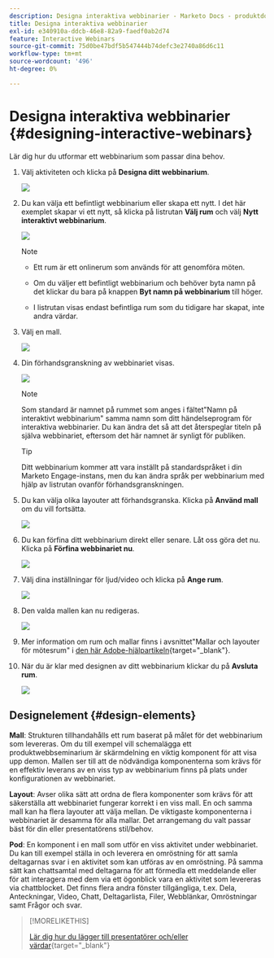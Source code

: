 ```yaml
---
description: Designa interaktiva webbinarier - Marketo Docs - produktdokumentation
title: Designa interaktiva webbinarier
exl-id: e340910a-ddcb-46e8-82a9-faedf0ab2d74
feature: Interactive Webinars
source-git-commit: 75d0be47bdf5b547444b74defc3e2740a86d6c11
workflow-type: tm+mt
source-wordcount: '496'
ht-degree: 0%

---
```


# Designa interaktiva webbinarier {#designing-interactive-webinars}

Lär dig hur du utformar ett webbinarium som passar dina behov.

1. Välj aktiviteten och klicka på **Designa ditt webbinarium**.

   ![](assets/designing-interactive-webinars-1.png)

1. Du kan välja ett befintligt webbinarium eller skapa ett nytt. I det här exemplet skapar vi ett nytt, så klicka på listrutan **Välj rum** och välj **Nytt interaktivt webbinarium**.

   ![](assets/designing-interactive-webinars-2.png)

   >[!NOTE]
   >
   >* Ett rum är ett onlinerum som används för att genomföra möten.
   >
   >* Om du väljer ett befintligt webbinarium och behöver byta namn på det klickar du bara på knappen **Byt namn på webbinarium** till höger.
   >
   >* I listrutan visas endast befintliga rum som du tidigare har skapat, inte andra värdar.

1. Välj en mall.

   ![](assets/designing-interactive-webinars-3.png)

1. Din förhandsgranskning av webbinariet visas.

   ![](assets/designing-interactive-webinars-4.png)

   >[!NOTE]
   >
   >Som standard är namnet på rummet som anges i fältet&quot;Namn på interaktivt webbinarium&quot; samma namn som ditt händelseprogram för interaktiva webbinarier. Du kan ändra det så att det återspeglar titeln på själva webbinariet, eftersom det här namnet är synligt för publiken.

   >[!TIP]
   >
   >Ditt webbinarium kommer att vara inställt på standardspråket i din Marketo Engage-instans, men du kan ändra språk per webbinarium med hjälp av listrutan ovanför förhandsgranskningen.

1. Du kan välja olika layouter att förhandsgranska. Klicka på **Använd mall** om du vill fortsätta.

   ![](assets/designing-interactive-webinars-5.png)

1. Du kan förfina ditt webbinarium direkt eller senare. Låt oss göra det nu. Klicka på **Förfina webbinariet nu**.

   ![](assets/designing-interactive-webinars-6.png)

1. Välj dina inställningar för ljud/video och klicka på **Ange rum**.

   ![](assets/designing-interactive-webinars-7.png)

1. Den valda mallen kan nu redigeras.

   ![](assets/designing-interactive-webinars-8.png)

1. Mer information om rum och mallar finns i avsnittet&quot;Mallar och layouter för mötesrum&quot; i [den här Adobe-hjälpartikeln](https://helpx.adobe.com/in/adobe-connect/using/creating-arranging-meetings.html#creating_and_arranging_meetings){target="_blank"}.

1. När du är klar med designen av ditt webbinarium klickar du på **Avsluta rum**.

   ![](assets/designing-interactive-webinars-9.png)

## Designelement {#design-elements}

**Mall**: Strukturen tillhandahålls ett rum baserat på målet för det webbinarium som levereras. Om du till exempel vill schemalägga ett produktwebbseminarium är skärmdelning en viktig komponent för att visa upp demon. Mallen ser till att de nödvändiga komponenterna som krävs för en effektiv leverans av en viss typ av webbinarium finns på plats under konfigurationen av webbinariet.

**Layout**: Avser olika sätt att ordna de flera komponenter som krävs för att säkerställa att webbinariet fungerar korrekt i en viss mall. En och samma mall kan ha flera layouter att välja mellan. De viktigaste komponenterna i webbinariet är desamma för alla mallar. Det arrangemang du valt passar bäst för din eller presentatörens stil/behov.

**Pod**: En komponent i en mall som utför en viss aktivitet under webbinariet. Du kan till exempel ställa in och leverera en omröstning för att samla deltagarnas svar i en aktivitet som kan utföras av en omröstning. På samma sätt kan chattsamtal med deltagarna för att förmedla ett meddelande eller för att interagera med dem via ett ögonblick vara en aktivitet som levereras via chattblocket. Det finns flera andra fönster tillgängliga, t.ex. Dela, Anteckningar, Video, Chatt, Deltagarlista, Filer, Webblänkar, Omröstningar samt Frågor och svar.

>[!MORELIKETHIS]
>
>[Lär dig hur du lägger till presentatörer och/eller värdar](/help/marketo/product-docs/demand-generation/events/interactive-webinars/add-a-webinar-team.md){target="_blank"}